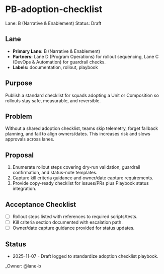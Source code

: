 # PB-adoption-checklist

Lane: B (Narrative & Enablement)
Status: Draft

## Lane

- **Primary Lane:** B (Narrative & Enablement)
- **Partners:** Lane D (Program Operations) for rollout sequencing, Lane C (DevOps & Automation) for guardrail checks.
- **Labels:** documentation, rollout, playbook

## Purpose

Publish a standard checklist for squads adopting a Unit or Composition so rollouts stay safe, measurable, and reversible.

## Problem

Without a shared adoption checklist, teams skip telemetry, forget fallback planning, and fail to align owners/dates. This increases risk and slows approvals across lanes.

## Proposal

1. Enumerate rollout steps covering dry-run validation, guardrail confirmation, and status-note templates.
2. Capture kill criteria guidance and owner/date capture requirements.
3. Provide copy-ready checklist for issues/PRs plus Playbook status integration.

## Acceptance Checklist

- [ ] Rollout steps listed with references to required scripts/tests.
- [ ] Kill criteria section documented with escalation path.
- [ ] Owner/date capture guidance provided for status updates.

## Status

- 2025-11-07 - Draft logged to standardize adoption checklist playbook.

<!-- prettier-ignore -->
_Owner: @lane-b
